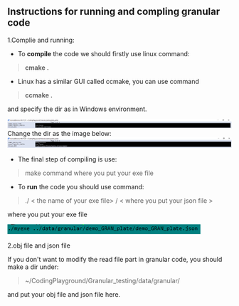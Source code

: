 ## Instructions for running and compling granular code 

1.Complie and running:

* To **compile** the code we should firstly use linux command:
> **cmake .** 

* Linux has a similar GUI called ccmake, you can use command
> **ccmake .**

  and specify the dir as in Windows environment.

![IMG](https://github.com/HappyLamb123/Foot-ROBOT/blob/master/img/ccmake.PNG?raw=true)
Change the dir as the image below:
![IMG](https://github.com/HappyLamb123/Foot-ROBOT/blob/master/img/ccmake2.PNG?raw=true)

* The final step of compiling is use:
> make 
command where you put your exe file

* To **run** the code you should use command:
> ./ < the name of your exe file> / < where you put your json file >

where you put your exe file

![IMG](https://github.com/HappyLamb123/Foot-ROBOT/blob/master/img/run.PNG?raw=true)

2.obj file and json file 

If you don't want to modify the read file part in granular code, you should make a dir under:
> ~/CodingPlayground/Granular_testing/data/granular/

and put your obj file and json file here.
